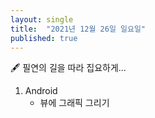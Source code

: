 ```yaml
---
layout: single
title:  "2021년 12월 26일 일요일"
published: true
---
```


🖋️ 필연의 길을 따라 집요하게...



1. Android
   - 뷰에 그래픽 그리기




